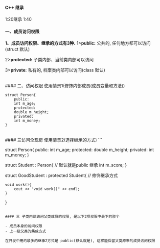 #### C++ 继承

1:20继承
1:40



#### 一、成员访问权限

**1、成员访问权限、继承的方式有3种.**
1>**public:** 公共的, 任何地方都可以访问(struct 默认)

2>**protected:** 子类内部、当前类内部可以访问

3>**private:** 私有的, 档案类内部可以访问(class 默认)



<br>
#### 二、访问权限 使用情景1(修饰内部成员(成员变量和方法))
 
```
struct Person{
    public:
    int m_age;
    protected:
    double m_height;
    privated:
    int m_money;
}
```


<br>
#### 三访问全现房 使用情景2(选择继承的方式)
```

struct Person{
    public:
    int m_age;
    protected:
    double m_height;
    privated:
    int m_money;
}


struct Student : Person{ // 默认就是public 继承
    int m_score;
}

struct GoodStudent : protected Student{ // 修饰继承方式

    void work(){
        cout << "void work()" << endl;
    }
}
```

#### 三 子类内部访问父类成员的权限, 是以下2项权限中最下的那个

- 成员本身的访问权限
- 上一级父类的集成方式

在开发中用的最多的继承2方式是 public(默认就是), 这样能保留父类原来的成员访问权限
















